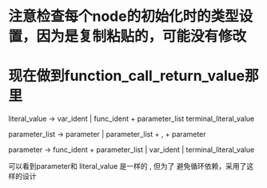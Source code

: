 # 注意检查每个node的初始化时的类型设置，因为是复制粘贴的，可能没有修改

# 现在做到function_call_return_value那里

literal_value -> var_ident |
                 func_ident + parameter_list
                 terminal_literal_value

parameter_list -> parameter |
                  parameter_list + , + parameter

parameter -> func_ident + parameter_list |
             var_ident |
             terminal_literal_value

可以看到parameter和 literal_value 是一样的 , 但为了
避免循环依赖，采用了这样的设计
